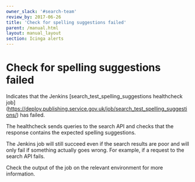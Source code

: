 ```yaml
---
owner_slack: '#search-team'
review_by: 2017-06-26
title: 'Check for spelling suggestions failed'
parent: /manual.html
layout: manual_layout
section: Icinga alerts
---
```


# Check for spelling suggestions failed

Indicates that the Jenkins [search_test_spelling_suggestions healthcheck job]
(https://deploy.publishing.service.gov.uk/job/search_test_spelling_suggestions/)
has failed.

The healthcheck sends queries to the search API and checks that the response
contains the expected spelling suggestions.

The Jenkins job will still succeed even if the search results are poor and will
only fail if something actually goes wrong. For example, if a request to the
search API fails.

Check the output of the job on the relevant environment for more information.
